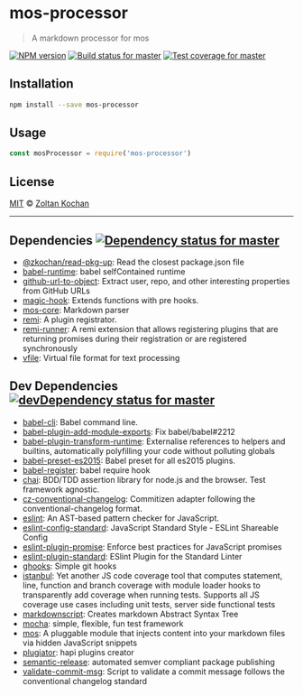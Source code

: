 <!--@'# ' + pkg.name-->
# mos-processor
<!--/@-->

<!--@'> ' + pkg.description-->
> A markdown processor for mos
<!--/@-->

<!--@shields.flatSquare('npm', 'travis', 'coveralls')-->
[![NPM version](https://img.shields.io/npm/v/mos-processor.svg?style=flat-square)](https://www.npmjs.com/package/mos-processor) [![Build status for master](https://img.shields.io/travis/mosjs/mos-processor/master.svg?style=flat-square)](https://travis-ci.org/mosjs/mos-processor) [![Test coverage for master](https://img.shields.io/coveralls/mosjs/mos-processor/master.svg?style=flat-square)](https://coveralls.io/r/mosjs/mos-processor?branch=master)
<!--/@-->

<!--@installation()-->
## Installation

```sh
npm install --save mos-processor
```
<!--/@-->

## Usage

```js
const mosProcessor = require('mos-processor')
```

<!--@license()-->
## License

[MIT](./LICENSE) © [Zoltan Kochan](http://kochan.io)
<!--/@-->

* * *

<!--@dependencies({ shield: 'flat-square' })-->
## <a name="dependencies">Dependencies</a> [![Dependency status for master](https://img.shields.io/david/mosjs/mos-processor/master.svg?style=flat-square)](https://david-dm.org/mosjs/mos-processor/master)

- [@zkochan/read-pkg-up](https://github.com/zkochan/read-pkg-up): Read the closest package.json file
- [babel-runtime](https://github.com/babel/babel/blob/master/packages): babel selfContained runtime
- [github-url-to-object](https://github.com/zeke/github-url-to-object): Extract user, repo, and other interesting properties from GitHub URLs
- [magic-hook](https://github.com/zkochan/magic-hook): Extends functions with pre hooks.
- [mos-core](https://github.com/mosjs/mos-core): Markdown parser
- [remi](https://github.com/remijs/remi): A plugin registrator.
- [remi-runner](https://github.com/remijs/remi-runner): A remi extension that allows registering plugins that are returning promises during their registration or are registered synchronously
- [vfile](https://github.com/wooorm/vfile): Virtual file format for text processing

<!--/@-->

<!--@devDependencies({ shield: 'flat-square' })-->
## <a name="dev-dependencies">Dev Dependencies</a> [![devDependency status for master](https://img.shields.io/david/dev/mosjs/mos-processor/master.svg?style=flat-square)](https://david-dm.org/mosjs/mos-processor/master#info=devDependencies)

- [babel-cli](https://github.com/babel/babel/blob/master/packages): Babel command line.
- [babel-plugin-add-module-exports](https://github.com/59naga/babel-plugin-add-module-exports): Fix babel/babel#2212
- [babel-plugin-transform-runtime](https://github.com/babel/babel/blob/master/packages): Externalise references to helpers and builtins, automatically polyfilling your code without polluting globals
- [babel-preset-es2015](https://github.com/babel/babel/blob/master/packages): Babel preset for all es2015 plugins.
- [babel-register](https://github.com/babel/babel/blob/master/packages): babel require hook
- [chai](https://github.com/chaijs/chai): BDD/TDD assertion library for node.js and the browser. Test framework agnostic.
- [cz-conventional-changelog](https://github.com/commitizen/cz-conventional-changelog): Commitizen adapter following the conventional-changelog format.
- [eslint](https://github.com/eslint/eslint): An AST-based pattern checker for JavaScript.
- [eslint-config-standard](https://github.com/feross/eslint-config-standard): JavaScript Standard Style - ESLint Shareable Config
- [eslint-plugin-promise](https://github.com/xjamundx/eslint-plugin-promise): Enforce best practices for JavaScript promises
- [eslint-plugin-standard](https://github.com/xjamundx/eslint-plugin-standard): ESlint Plugin for the Standard Linter
- [ghooks](https://github.com/gtramontina/ghooks): Simple git hooks
- [istanbul](https://github.com/gotwarlost/istanbul): Yet another JS code coverage tool that computes statement, line, function and branch coverage with module loader hooks to transparently add coverage when running tests. Supports all JS coverage use cases including unit tests, server side functional tests
- [markdownscript](https://github.com/zkochan/markdownscript): Creates markdown Abstract Syntax Tree
- [mocha](https://github.com/mochajs/mocha): simple, flexible, fun test framework
- [mos](https://github.com/zkochan/mos): A pluggable module that injects content into your markdown files via hidden JavaScript snippets
- [plugiator](https://github.com/zkochan/plugiator): hapi plugins creator
- [semantic-release](https://github.com/semantic-release/semantic-release): automated semver compliant package publishing
- [validate-commit-msg](https://github.com/kentcdodds/validate-commit-msg): Script to validate a commit message follows the conventional changelog standard

<!--/@-->
